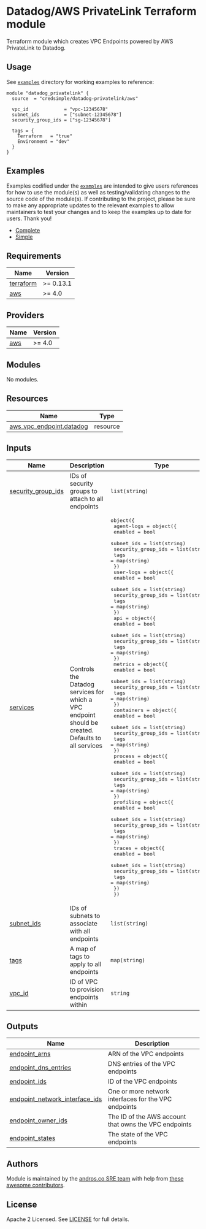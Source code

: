 # Datadog/AWS PrivateLink Terraform module

Terraform module which creates VPC Endpoints powered by AWS PrivateLink to Datadog.

## Usage

See [`examples`](https://github.com/credsimple/terraform-aws-datadog-privatelink/tree/master/examples) directory for working examples to reference:

```hcl
module "datadog_privatelink" {
  source  = "credsimple/datadog-privatelink/aws"

  vpc_id             = "vpc-12345678"
  subnet_ids         = ["subnet-12345678"]
  security_group_ids = ["sg-12345678"]

  tags = {
    Terraform   = "true"
    Environment = "dev"
  }
}
```

## Examples

Examples codified under the [`examples`](https://github.com/credsimple/terraform-aws-datadog-privatelink/tree/master/examples) are intended to give users references for how to use the module(s) as well as testing/validating changes to the source code of the module(s). If contributing to the project, please be sure to make any appropriate updates to the relevant examples to allow maintainers to test your changes and to keep the examples up to date for users. Thank you!

- [Complete](https://github.com/credsimple/terraform-aws-datadog-privatelink/tree/master/examples/complete)
- [Simple](https://github.com/credsimple/terraform-aws-datadog-privatelink/tree/master/examples/simple)

<!-- markdownlint-disable -->
<!-- BEGINNING OF PRE-COMMIT-TERRAFORM DOCS HOOK -->
## Requirements

| Name | Version |
|------|---------|
| <a name="requirement_terraform"></a> [terraform](#requirement\_terraform) | >= 0.13.1 |
| <a name="requirement_aws"></a> [aws](#requirement\_aws) | >= 4.0 |

## Providers

| Name | Version |
|------|---------|
| <a name="provider_aws"></a> [aws](#provider\_aws) | >= 4.0 |

## Modules

No modules.

## Resources

| Name | Type |
|------|------|
| [aws_vpc_endpoint.datadog](https://registry.terraform.io/providers/hashicorp/aws/latest/docs/resources/vpc_endpoint) | resource |

## Inputs

| Name | Description | Type | Default | Required |
|------|-------------|------|---------|:--------:|
| <a name="input_security_group_ids"></a> [security\_group\_ids](#input\_security\_group\_ids) | IDs of security groups to attach to all endpoints | `list(string)` | `[]` | no |
| <a name="input_services"></a> [services](#input\_services) | Controls the Datadog services for which a VPC endpoint should be created. Defaults to all services | <pre>object({<br>    agent-logs = object({<br>      enabled            = bool<br>      subnet_ids         = list(string)<br>      security_group_ids = list(string)<br>      tags               = map(string)<br>    })<br>    user-logs = object({<br>      enabled            = bool<br>      subnet_ids         = list(string)<br>      security_group_ids = list(string)<br>      tags               = map(string)<br>    })<br>    api = object({<br>      enabled            = bool<br>      subnet_ids         = list(string)<br>      security_group_ids = list(string)<br>      tags               = map(string)<br>    })<br>    metrics = object({<br>      enabled            = bool<br>      subnet_ids         = list(string)<br>      security_group_ids = list(string)<br>      tags               = map(string)<br>    })<br>    containers = object({<br>      enabled            = bool<br>      subnet_ids         = list(string)<br>      security_group_ids = list(string)<br>      tags               = map(string)<br>    })<br>    process = object({<br>      enabled            = bool<br>      subnet_ids         = list(string)<br>      security_group_ids = list(string)<br>      tags               = map(string)<br>    })<br>    profiling = object({<br>      enabled            = bool<br>      subnet_ids         = list(string)<br>      security_group_ids = list(string)<br>      tags               = map(string)<br>    })<br>    traces = object({<br>      enabled            = bool<br>      subnet_ids         = list(string)<br>      security_group_ids = list(string)<br>      tags               = map(string)<br>    })<br>  })</pre> | <pre>{<br>  "agent-logs": {<br>    "enabled": true,<br>    "security_group_ids": [],<br>    "subnet_ids": [],<br>    "tags": {}<br>  },<br>  "api": {<br>    "enabled": true,<br>    "security_group_ids": [],<br>    "subnet_ids": [],<br>    "tags": {}<br>  },<br>  "containers": {<br>    "enabled": true,<br>    "security_group_ids": [],<br>    "subnet_ids": [],<br>    "tags": {}<br>  },<br>  "metrics": {<br>    "enabled": true,<br>    "security_group_ids": [],<br>    "subnet_ids": [],<br>    "tags": {}<br>  },<br>  "process": {<br>    "enabled": true,<br>    "security_group_ids": [],<br>    "subnet_ids": [],<br>    "tags": {}<br>  },<br>  "profiling": {<br>    "enabled": true,<br>    "security_group_ids": [],<br>    "subnet_ids": [],<br>    "tags": {}<br>  },<br>  "traces": {<br>    "enabled": true,<br>    "security_group_ids": [],<br>    "subnet_ids": [],<br>    "tags": {}<br>  },<br>  "user-logs": {<br>    "enabled": true,<br>    "security_group_ids": [],<br>    "subnet_ids": [],<br>    "tags": {}<br>  }<br>}</pre> | no |
| <a name="input_subnet_ids"></a> [subnet\_ids](#input\_subnet\_ids) | IDs of subnets to associate with all endpoints | `list(string)` | `[]` | no |
| <a name="input_tags"></a> [tags](#input\_tags) | A map of tags to apply to all endpoints | `map(string)` | `{}` | no |
| <a name="input_vpc_id"></a> [vpc\_id](#input\_vpc\_id) | ID of VPC to provision endpoints within | `string` | `null` | no |

## Outputs

| Name | Description |
|------|-------------|
| <a name="output_endpoint_arns"></a> [endpoint\_arns](#output\_endpoint\_arns) | ARN of the VPC endpoints |
| <a name="output_endpoint_dns_entries"></a> [endpoint\_dns\_entries](#output\_endpoint\_dns\_entries) | DNS entries of the VPC endpoints |
| <a name="output_endpoint_ids"></a> [endpoint\_ids](#output\_endpoint\_ids) | ID of the VPC endpoints |
| <a name="output_endpoint_network_interface_ids"></a> [endpoint\_network\_interface\_ids](#output\_endpoint\_network\_interface\_ids) | One or more network interfaces for the VPC endpoints |
| <a name="output_endpoint_owner_ids"></a> [endpoint\_owner\_ids](#output\_endpoint\_owner\_ids) | The ID of the AWS account that owns the VPC endpoints |
| <a name="output_endpoint_states"></a> [endpoint\_states](#output\_endpoint\_states) | The state of the VPC endpoints |
<!-- END OF PRE-COMMIT-TERRAFORM DOCS HOOK -->
<!-- markdownlint-restore -->
## Authors

Module is maintained by the [andros.co SRE team](https://andros.co) with help from [these awesome contributors](https://github.com/credsimple/terraform-aws-datadog-privatelink/graphs/contributors).

## License

Apache 2 Licensed. See [LICENSE](https://github.com/credsimple/terraform-aws-datadog-privatelink/tree/master/LICENSE) for full details.
